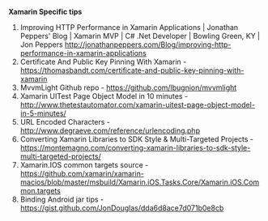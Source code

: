 **Xamarin Specific tips**
1. Improving HTTP Performance in Xamarin Applications | Jonathan Peppers' Blog | Xamarin MVP | C# .Net Developer | Bowling Green, KY | Jon Peppers <http://jonathanpeppers.com/Blog/improving-http-performance-in-xamarin-applications>
1. Certificate And Public Key Pinning With Xamarin - <https://thomasbandt.com/certificate-and-public-key-pinning-with-xamarin>
1. MvvmLight Github repo - <https://github.com/lbugnion/mvvmlight>
1. Xamarin UITest Page Object Model in 10 minutes - <http://www.thetestautomator.com/xamarin-uitest-page-object-model-in-5-minutes/>
1. URL Encoded Characters - <http://www.degraeve.com/reference/urlencoding.php>
1. Converting Xamarin Libraries to SDK Style & Multi-Targeted Projects - <https://montemagno.com/converting-xamarin-libraries-to-sdk-style-multi-targeted-projects/>
1. Xamarin.IOS common targets source - <https://github.com/xamarin/xamarin-macios/blob/master/msbuild/Xamarin.iOS.Tasks.Core/Xamarin.iOS.Common.targets>
1. Binding Android jar tips - <https://gist.github.com/JonDouglas/dda6d8ace7d071b0e8cb>
